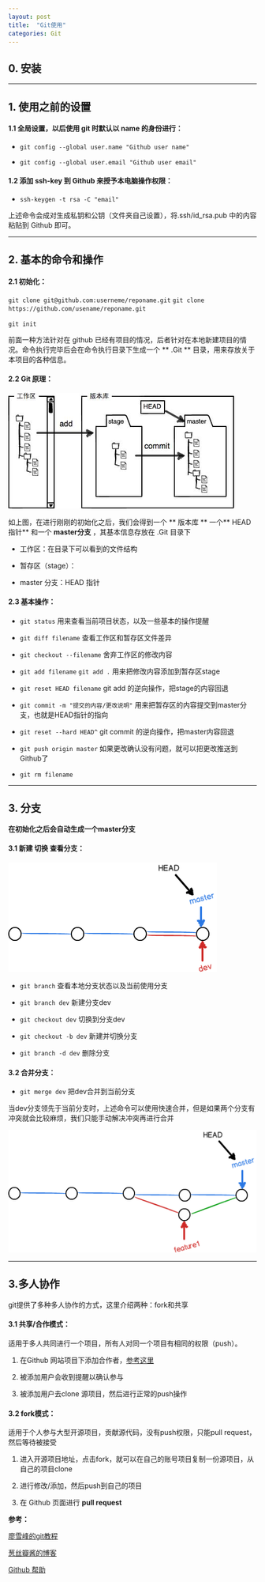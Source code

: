 ```yaml
---
layout: post
title:  "Git使用"
categories: Git
---
```


## 0. 安装
***
## 1. 使用之前的设置

#### 1.1 全局设置，以后使用 git 时默认以 name 的身份进行：

* `git config --global user.name "Github user name"`

* `git config --global user.email "Github user email"`

#### 1.2 添加 ssh-key 到 Github 来授予本电脑操作权限：

* `ssh-keygen -t rsa -C "email"`

上述命令会成对生成私钥和公钥（文件夹自己设置），将.ssh/id_rsa.pub 中的内容粘贴到 Github 即可。

***

## 2. 基本的命令和操作

#### 2.1 初始化：

`git clone git@github.com:userneme/reponame.git` `git clone https://github.com/usename/reponame.git`

`git init`

前面一种方法针对在 github 已经有项目的情况，后者针对在本地新建项目的情况。命令执行完毕后会在命令执行目录下生成一个 ** .Git ** 目录，用来存放关于本项目的各种信息。

#### 2.2 Git 原理：

![git1](/assets/git1.jpg)

如上图，在进行刚刚的初始化之后，我们会得到一个 ** 版本库 ** 一个** HEAD指针** 和一个 **master分支** ，其基本信息存放在 .Git 目录下

* 工作区：在目录下可以看到的文件结构

* 暂存区（stage）：

* master 分支：HEAD 指针

#### 2.3 基本操作：

* `git status` 用来查看当前项目状态，以及一些基本的操作提醒

* `git diff filename` 查看工作区和暂存区文件差异

* `git checkout --filename` 舍弃工作区的修改内容

* `git add filename`  `git add .` 用来把修改内容添加到暂存区stage

* `git reset HEAD filename` git add 的逆向操作，把stage的内容回退

* `git commit -m "提交的内容/更改说明"` 用来把暂存区的内容提交到master分支，也就是HEAD指针的指向

* `git reset --hard HEAD^` git commit 的逆向操作，把master内容回退

* `git push origin master` 如果更改确认没有问题，就可以把更改推送到Github了

* `git rm filename`

***

## 3. 分支

**在初始化之后会自动生成一个master分支**

#### 3.1 新建 切换 查看分支：

![branch](/assets/git2.png)

* `git branch` 查看本地分支状态以及当前使用分支

* `git branch dev` 新建分支dev

*  `git checkout dev` 切换到分支dev

* `git checkout -b dev` 新建并切换分支

* `git branch -d dev` 删除分支

#### 3.2 合并分支：

* `git merge dev` 把dev合并到当前分支

当dev分支领先于当前分支时，上述命令可以使用快速合并，但是如果两个分支有冲突就会比较麻烦，我们只能手动解决冲突再进行合并

![](/assets/git3.png)

***

## 3.多人协作

git提供了多种多人协作的方式，这里介绍两种：fork和共享

#### 3.1 共享/合作模式：

适用于多人共同进行一个项目，所有人对同一个项目有相同的权限（push）。

1. 在Github 网站项目下添加合作者，[参考这里](https://help.github.com/articles/inviting-collaborators-to-a-personal-repository/)

2. 被添加用户会收到提醒以确认参与

3. 被添加用户去clone 源项目，然后进行正常的push操作

#### 3.2 fork模式：

适用于个人参与大型开源项目，贡献源代码，没有push权限，只能pull request，然后等待被接受

1. 进入开源项目地址，点击fork，就可以在自己的账号项目复制一份源项目，从自己的项目clone

2. 进行修改/添加，然后push到自己的项目

3. 在 Github 页面进行 **pull request**

**参考：**

[廖雪峰的git教程](http://www.liaoxuefeng.com/wiki/0013739516305929606dd18361248578c67b8067c8c017b000)

[葱丝瓣酱的博客](http://xiaocong.github.io/blog/2013/03/20/team-collaboration-with-github/)

[Github 帮助](https://help.github.com/)
